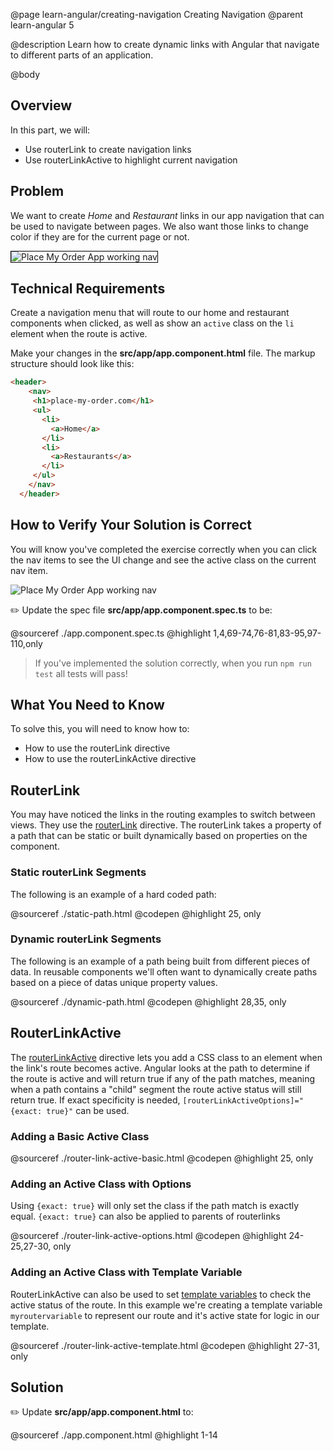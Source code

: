 @page learn-angular/creating-navigation Creating Navigation
@parent learn-angular 5

@description Learn how to create dynamic links with Angular that navigate to different parts of an application.

@body

## Overview

In this part, we will:

- Use routerLink to create navigation links
- Use routerLinkActive to highlight current navigation

## Problem

We want to create _Home_ and _Restaurant_ links in our app navigation that can
be used to navigate between pages.  We also want those links to change color
if they are for the current page or not.

<img src="../static/img/angular/pmo-working-nav.gif"
  style="border: solid 1px black; "
  title="Place My Order App working nav"/>

## Technical Requirements

Create a navigation menu that will route to our home and restaurant components when clicked, as well as show an `active` class on the `li` element when the route is active.

Make your changes in the __src/app/app.component.html__ file. The markup structure should look like this:

```html
<header>
    <nav>
     <h1>place-my-order.com</h1>
     <ul>
       <li>
         <a>Home</a>
       </li>
       <li>
         <a>Restaurants</a>
       </li>
     </ul>
    </nav>
  </header>
```

## How to Verify Your Solution is Correct

You will know you've completed the exercise correctly when you can click the nav items to
see the UI change and see the active class on the current nav item.

![Place My Order App working nav](../static/img/angular/pmo-working-nav.gif "Place My Order App working nav")


✏️ Update the spec file  __src/app/app.component.spec.ts__ to be:

@sourceref ./app.component.spec.ts
@highlight 1,4,69-74,76-81,83-95,97-110,only

> If you've implemented the solution correctly, when you run `npm run test` all tests will pass!

## What You Need to Know

To solve this, you will need to know how to:

- How to use the routerLink directive
- How to use the routerLinkActive directive

## RouterLink

You may have noticed the links in the routing examples to switch between views. They use the <a href="https://angular.io/api/router/RouterLink" target="\_blank">routerLink</a> directive. The routerLink takes a property of a path that can be static or built dynamically based on properties on the component.  

### Static routerLink Segments

The following is an example of a hard coded path:

@sourceref ./static-path.html
@codepen
@highlight 25, only

### Dynamic routerLink Segments

The following is an example of a path being built from different pieces of data. In reusable components we'll often want to dynamically create paths based on a piece of datas unique property values.

@sourceref ./dynamic-path.html
@codepen
@highlight 28,35, only

## RouterLinkActive

The <a href="https://angular.io/api/router/RouterLinkActive" target="\_blank">routerLinkActive</a> directive lets you add a CSS class to an element when the link's route becomes active. Angular looks at the path to determine if the route is active and will return true if any of the path matches, meaning when a path contains a "child" segment the route active status will still return true. If exact specificity is needed, `[routerLinkActiveOptions]="{exact: true}"` can be used.

### Adding a Basic Active Class

@sourceref ./router-link-active-basic.html
@codepen
@highlight 25, only

### Adding an Active Class with Options

Using `{exact: true}` will only set the class if the path match is exactly equal. `{exact: true}` can also be applied to parents of routerlinks

@sourceref ./router-link-active-options.html
@codepen
@highlight 24-25,27-30, only

### Adding an Active Class with Template Variable

RouterLinkActive can also be used to set <a href="https://angular.io/api/router/RouterLinkActive#template-variable-references" target="\_blank">template variables</a> to check the active status of the route. In this example we're creating a template variable `myroutervariable` to represent our route and it's active state for logic in our template.

@sourceref ./router-link-active-template.html
@codepen
@highlight 27-31, only

## Solution

✏️ Update __src/app/app.component.html__ to:

@sourceref ./app.component.html
@highlight 1-14
